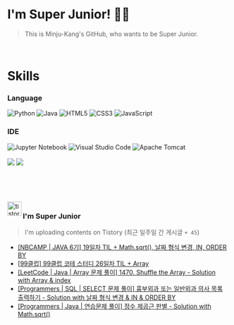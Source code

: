 
# I'm Super Junior! 🐱‍🏍
  > This is Minju-Kang's GitHub, who wants to be Super Junior.

<br>

<h1>Skills</h1>
<h3>Language</h3>
<div sytle="display:inline;">
<img alt="Python" src="https://img.shields.io/badge/Python-3776AB?style=flat-square&logo=Python&logoColor=white"/>
<img alt="Java" src="https://img.shields.io/badge/JAVA-007396?style=flat-square&logo=Java&logoColor=white"/>
<img alt="HTML5" src="https://img.shields.io/badge/HTML5-E34F26?style=flat-square&logo=HTML5&logoColor=white"/>
<img alt="CSS3" src="https://img.shields.io/badge/CSS3-1572B6?style=flat-square&logo=CSS3&logoColor=white"/>
<img alt="JavaScript" src="https://img.shields.io/badge/JavaScript-F7DF1E?style=flat-square&logo=JavaScript&logoColor=black"/>
</div>
<h3>IDE</h3>
<div sytle="display:inline;">
<img alt="Jupyter Notebook" src="https://img.shields.io/badge/Jupyter-F37626?style=flat-square&logo=Jupyter&logoColor=white"/>
<img alt="Visual Studio Code" src="https://img.shields.io/badge/Visual Studio Code-007ACC?style=flat-square&logo=Visual Studio Code&logoColor=white"/>
<img alt="Apache Tomcat" src="https://img.shields.io/badge/Apache Tomcat-F8DC75?style=flat-square&logo=Apache Tomcat&logoColor=black"/>
</div>
<br>

<img src="https://github-readme-stats.vercel.app/api/top-langs/?username=minjukang727" >
<img src="https://github-readme-stats.vercel.app/api?username=MinjuKang727&show_icons=true&theme=radical">

<br><br>


<br>

<img src="https://github.com/MinjuKang727/MinjuKang727/assets/108849480/0ac49170-7c8c-4c99-b0e5-86c414fc591c" alt="tistory-icon_IamSuperJunior" width="32px" align="left">

###  I'm Super Junior
  > I'm uploading contents on Tistory  (최근 일주일 간 게시글 `+ 45`)  

- <a href="https://ajtwltsk.tistory.com/157"> [NBCAMP | JAVA 6기] 19일차 TIL + Math.sqrt(), 날짜 형식 변경, IN, ORDER BY </a><br>  
- <a href="https://ajtwltsk.tistory.com/156"> [99클럽] 99클럽 코테 스터디 26일차 TIL + Array </a><br>  
- <a href="https://ajtwltsk.tistory.com/155"> [LeetCode | Java | Array 문제 풀이] 1470. Shuffle the Array - Solution with Array &amp; index </a><br>  
- <a href="https://ajtwltsk.tistory.com/154"> [Programmers | SQL | SELECT 문제 풀이] 흉부외과 또는 일반외과 의사 목록 출력하기 - Solution with 날짜 형식 변경 &amp; IN &amp; ORDER BY </a><br>  
- <a href="https://ajtwltsk.tistory.com/153"> [Programmers | Java | 연습문제 풀이] 정수 제곱근 판별 - Solution with Math.sqrt() </a><br>  

